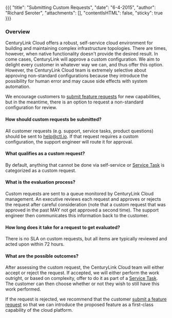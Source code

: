 {{{
  "title": "Submitting Custom Requests",
  "date": "6-4-2015",
  "author": "Richard Seroter",
  "attachments": [],
  "contentIsHTML": false,
  "sticky": true
}}}

### Overview
CenturyLink Cloud offers a robust, self-service cloud environment for building and maintaining complex infrastructure topologies. There are times, however, when native functionality doesn't provide the desired result. In come cases, CenturyLink will approve a custom configuration. We aim to delight every customer in whatever way we can, and thus offer this option. However,  the CenturyLink Cloud team is extremely selective about approving non-standard configurations because they introduce the possibility for human error and may cause side effects with system automation.

We encourage customers to [submit feature requests](../Support/how-do-i-submit-a-feature-request.md) for new capabilities, but in the meantime, there is an option to request a non-standard configuration for review.

#### How should custom requests be submitted?
All customer requests (e.g. support, service tasks, product questions) should be sent to [help@ctl.io](mailto:help@ctl.io). If that request requires a custom configuration, the support engineer will route it for approval.

#### What qualifies as a custom request?
By default, anything that cannot be done via self-service or [Service Task](https://www.centurylinkcloud.com/service-tasks/) is categorized as a custom request.

#### What is the evaluation process?
Custom requests are sent to a queue monitored by CenturyLink Cloud management. An executive reviews each request and approves or rejects the request after careful consideration (note that a custom request that was approved in the past MAY not get approved a second time). The support engineer then communicates this information back to the customer.

#### How long does it take for a request to get evaluated?
There is no SLA on custom requests, but all items are typically reviewed and acted upon within 72 hours.

#### What are the possible outcomes?
After assessing the custom request, the CenturyLink Cloud team will either accept or reject the request. If accepted, we will either perform the work outright, or based on complexity, offer to do it as part of a [Service Task](https://www.centurylinkcloud.com/service-tasks/). The customer can then choose whether or not they wish to still have this work performed.

If the request is rejected, we recommend that the customer [submit a feature request](../Support/how-do-i-submit-a-feature-request.md) so that we can introduce the proposed feature as a first-class capability of the cloud platform.
